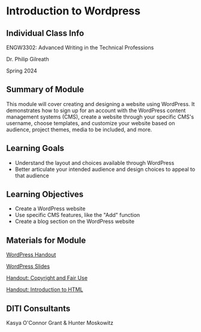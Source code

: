 <h1>Introduction to Wordpress</h1>

<h2>Individual Class Info</h2>

ENGW3302: Advanced Writing in the Technical Professions

Dr. Philip Gilreath

Spring 2024

<h2>Summary of Module</h2>

This module will cover creating and designing a website using WordPress. It demonstrates how to sign up for an account with the WordPress content management systems (CMS), create a website through your specific CMS's username, choose templates, and customize your website based on audience, project themes, media to be included, and more.

<h2>Learning Goals</h2>

* Understand the layout and choices available through WordPress
* Better articulate your intended audience and design choices to appeal to that audience

<h2>Learning Objectives</h2>

* Create a WordPress website
* Use specific CMS features, like the "Add" function
* Create a blog section on the WordPress website

<h2>Materials for Module</h2>

[WordPress Handout](https://github.com/NULabNortheastern/digitalassignmentshowcase/blob/master/handouts/website-building/Handout-WordPress.pdf)

[WordPress Slides](https://github.com/NULabNortheastern/digitalassignmentshowcase/blob/7f2f48b8e6162113b38d6708d3439248d26df6d6/website-building/sp24-gilreath-engw3302-wordpress/SP24-Gilreath-ENGW3302-WordPress-Slides.pdf)

[Handout: Copyright and Fair Use](https://github.com/NULabNortheastern/digitalassignmentshowcase/blob/master/handouts/Copyright-Fair-Use.pdf)

[Handout: Introduction to HTML](https://github.com/NULabNortheastern/digitalassignmentshowcase/blob/main/handouts/HTML-Introduction.pdf)

<h2>DITI Consultants</h2>

Kasya O'Connor Grant & Hunter Moskowitz
